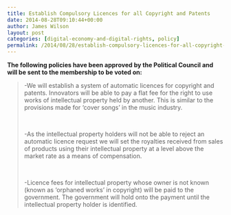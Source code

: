 ```yaml
---
title: Establish Compulsory Licences for all Copyright and Patents
date: 2014-08-28T09:10:44+00:00
author: James Wilson
layout: post
categories: [digital-economy-and-digital-rights, policy]
permalink: /2014/08/28/establish-compulsory-licences-for-all-copyright-and-patents/
---
```

**The following policies have been approved by the Political Council and will be sent to the membership to be voted on:**

> -We will establish a system of automatic licences for copyright and patents. Innovators will be able to pay a flat fee for the right to use works of intellectual property held by another. This is similar to the provisions made for &#8216;cover songs&#8217; in the music industry.
> 
> &nbsp;
> 
> -As the intellectual property holders will not be able to reject an automatic licence request we will set the royalties received from sales of products using their intellectual property at a level above the market rate as a means of compensation.
> 
> &nbsp;
> 
> -Licence fees for intellectual property whose owner is not known (known as &#8216;orphaned works&#8217; in copyright) will be paid to the government. The government will hold onto the payment until the intellectual property holder is identified.